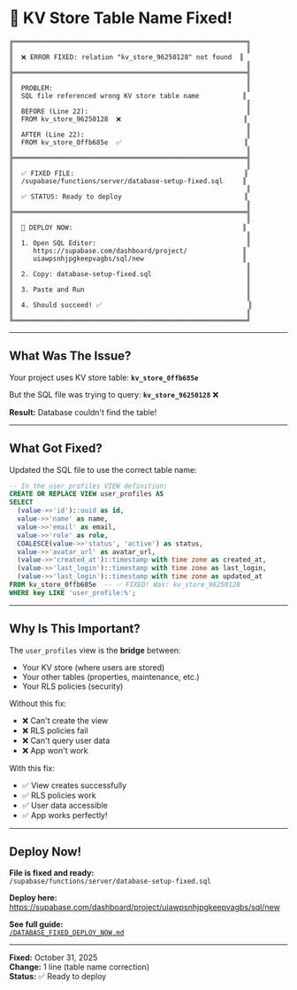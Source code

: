 # 🔧 KV Store Table Name Fixed!

```
╔═══════════════════════════════════════════════════════════╗
║                                                           ║
║  ❌ ERROR FIXED: relation "kv_store_96250128" not found  ║
║                                                           ║
╠═══════════════════════════════════════════════════════════╣
║                                                           ║
║  PROBLEM:                                                 ║
║  SQL file referenced wrong KV store table name           ║
║                                                           ║
║  BEFORE (Line 22):                                        ║
║  FROM kv_store_96250128  ❌                               ║
║                                                           ║
║  AFTER (Line 22):                                         ║
║  FROM kv_store_0ffb685e  ✅                               ║
║                                                           ║
╠═══════════════════════════════════════════════════════════╣
║                                                           ║
║  ✅ FIXED FILE:                                           ║
║  /supabase/functions/server/database-setup-fixed.sql     ║
║                                                           ║
║  ✅ STATUS: Ready to deploy                               ║
║                                                           ║
╠═══════════════════════════════════════════════════════════╣
║                                                           ║
║  🚀 DEPLOY NOW:                                           ║
║                                                           ║
║  1. Open SQL Editor:                                      ║
║     https://supabase.com/dashboard/project/              ║
║     uiawpsnhjpgkeepvagbs/sql/new                         ║
║                                                           ║
║  2. Copy: database-setup-fixed.sql                        ║
║                                                           ║
║  3. Paste and Run                                         ║
║                                                           ║
║  4. Should succeed! ✅                                     ║
║                                                           ║
╚═══════════════════════════════════════════════════════════╝
```

---

## What Was The Issue?

Your project uses KV store table: **`kv_store_0ffb685e`**

But the SQL file was trying to query: **`kv_store_96250128`** ❌

**Result:** Database couldn't find the table!

---

## What Got Fixed?

Updated the SQL file to use the correct table name:

```sql
-- In the user_profiles VIEW definition:
CREATE OR REPLACE VIEW user_profiles AS
SELECT 
  (value->>'id')::uuid as id,
  value->>'name' as name,
  value->>'email' as email,
  value->>'role' as role,
  COALESCE(value->>'status', 'active') as status,
  value->>'avatar_url' as avatar_url,
  (value->>'created_at')::timestamp with time zone as created_at,
  (value->>'last_login')::timestamp with time zone as last_login,
  (value->>'last_login')::timestamp with time zone as updated_at
FROM kv_store_0ffb685e  -- ✅ FIXED! Was: kv_store_96250128
WHERE key LIKE 'user_profile:%';
```

---

## Why Is This Important?

The `user_profiles` view is the **bridge** between:
- Your KV store (where users are stored)
- Your other tables (properties, maintenance, etc.)
- Your RLS policies (security)

Without this fix:
- ❌ Can't create the view
- ❌ RLS policies fail
- ❌ Can't query user data
- ❌ App won't work

With this fix:
- ✅ View creates successfully
- ✅ RLS policies work
- ✅ User data accessible
- ✅ App works perfectly!

---

## Deploy Now!

**File is fixed and ready:**  
`/supabase/functions/server/database-setup-fixed.sql`

**Deploy here:**  
https://supabase.com/dashboard/project/uiawpsnhjpgkeepvagbs/sql/new

**See full guide:**  
[`/DATABASE_FIXED_DEPLOY_NOW.md`](/DATABASE_FIXED_DEPLOY_NOW.md)

---

**Fixed:** October 31, 2025  
**Change:** 1 line (table name correction)  
**Status:** ✅ Ready to deploy

